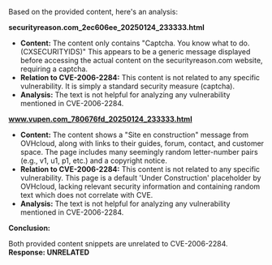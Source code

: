 Based on the provided content, here's an analysis:

**securityreason.com_2ec606ee_20250124_233333.html**

*   **Content:** The content only contains "Captcha. You know what to do. (CXSECURITYIDS)" This appears to be a generic message displayed before accessing the actual content on the securityreason.com website, requiring a captcha. 
*   **Relation to CVE-2006-2284:** This content is not related to any specific vulnerability. It is simply a standard security measure (captcha).
*   **Analysis:** The text is not helpful for analyzing any vulnerability mentioned in CVE-2006-2284.

**www.vupen.com_780676fd_20250124_233333.html**

*   **Content:** The content shows a "Site en construction" message from OVHcloud, along with links to their guides, forum, contact, and customer space. The page includes many seemingly random letter-number pairs (e.g., v1, u1, p1, etc.) and a copyright notice. 
*  **Relation to CVE-2006-2284:** This content is not related to any specific vulnerability. This page is a default 'Under Construction' placeholder by OVHcloud, lacking relevant security information and containing random text which does not correlate with CVE.
*   **Analysis:** The text is not helpful for analyzing any vulnerability mentioned in CVE-2006-2284.

**Conclusion:**

Both provided content snippets are unrelated to CVE-2006-2284.
**Response: UNRELATED**
